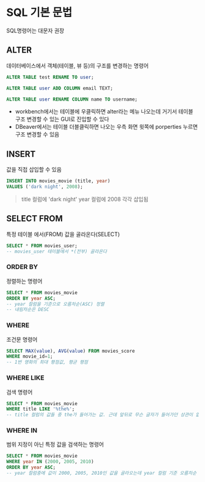 # SQL 기본 문법
SQL명령어는 대문자 권장
## ALTER
데이터베이스에서 객체(테이블, 뷰 등)의 구조를 변경하는 명령어
```sql
ALTER TABLE test RENAME TO user;

ALTER TABLE user ADD COLUMN email TEXT;

ALTER TABLE user RENAME COLUMN name TO username;
```
- workbench에서는 테이블에 우클릭하면 alter라는 메뉴 나오는데 거기서 테이블 구조 변경할 수 있는 GUI로 진입할 수 있다
- DBeaver에서는 테이블 더블클릭하면 나오는 우측 화면 윗쪽에 porperties 누르면 구조 변경할 수 있음

## INSERT
값을 직접 삽입할 수 있음
```sql
INSERT INTO movies_movie (title, year)
VALUES ('dark night', 2008);
```
> title 컬럼에 'dark night'
> year 컬럼에 2008
각각 삽입됨

## SELECT FROM
특정 테이블 에서(FROM) 값을 골라온다(SELECT)
```sql
SELECT * FROM movies_user;
-- movies_user 테이블에서 *(전부) 골라온다
```
### ORDER BY
정렬하는 명령어
```sql
SELECT * FROM movies_movie
ORDER BY year ASC;
-- year 컬럼을 기준으로 오름차순(ASC) 정렬
-- 내림차순은 DESC
```
### WHERE
조건문 명령어
```sql
SELECT MAX(value), AVG(value) FROM movies_score
WHERE movie_id=1;
-- 1번 영화의 최대 평점값, 평균 평점
```
### WHERE LIKE
검색 명령어
```sql
SELECT * FROM movies_movie
WHERE title LIKE '%the%';
-- title 컬럼의 값들 중 the가 들어가는 값. 근데 앞뒤로 무슨 글자가 들어가던 상관이 없는.
```

### WHERE IN
범위 지정이 아닌 특정 값을 검색하는 명령어
```sql
SELECT * FROM movies_movie
WHERE year IN (2000, 2005, 2010)
ORDER BY year ASC;
-- year 컬럼중에 값이 2000, 2005, 2010인 값을 골라오는데 year 컬럼 기준 오름차순 정렬
```